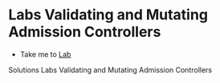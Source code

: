 # Labs Validating and Mutating Admission Controllers
  - Take me to [Lab](https://kodekloud.com/courses/1378608/lectures/31704475)
  
Solutions Labs Validating and Mutating Admission Controllers